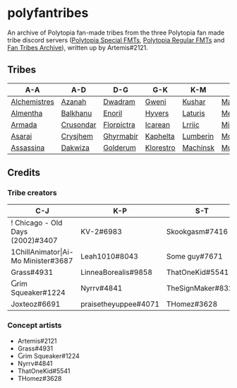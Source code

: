 # polyfantribes

An archive of Polytopia fan-made tribes from the three Polytopia fan made tribe discord servers ([Polytopia Special FMTs](https://discord.gg/cKfxYXy), [Polytopia Regular FMTs](https://discord.gg/HtRuW2u) and [Fan Tribes Archive](https://discord.gg/fdqY8XP)), written up by Artemis#2121.

## Tribes

| A-A | A-D | D-G | G-K | K-M | M-M | N-P | Q-T | T-Z |
| --- | --- | --- | --- | --- | --- | --- | --- | --- |
| [Alchemistres](tribes/alchemistres) | [Azanah](tribes/azanah) | [Dwadram](tribes/dwadram) | [Gweni](tribes/gweni) | [Kushar](tribes/kushar) | [Marahat](tribes/marahat) | [Nocturnus](tribes/nocturnus) | [Quatzi](tribes/quatzi) | [Turzu](tribes/turzu) |
| [Almentha](tribes/almentha) | [Balkhanu](tribes/balkhanu) | [Enoril](tribes/enoril) | [Hyvers](tribes/hyvers) | [Laturis](tribes/laturis) | [Melgurshk](tribes/melgurshk) | [Pallandari](tribes/pallandari) | [Saywaden](tribes/saywaden) | [Urghurgh](tribes/urghurgh) |
| [Armada](tribes/armada) | [Crusondar](tribes/crusondar) | [Florpictra](tribes/florpictra) | [Icarean](tribes/icarean) | [Lrriic](tribes/lrriic) | [Mindranii](tribes/mindranii) | [Paneter](tribes/paneter) | [Scraji](tribes/scraji) | [Volarskha](tribes/volarskha) |
| [Asarai](tribes/asarai) | [Crysjhem](tribes/crysjhem) | [Ghyrmabir](tribes/ghyrmabir) | [Kaphelta](tribes/kaphelta) | [Lumberin](tribes/lumberin) | [Morcher](tribes/morcher) | [Peekaboo](tribes/peekaboo) | [Symokna](tribes/symokna) | [Woospent](tribes/woospent) |
| [Assassina](tribes/assassina) | [Dakwiza](tribes/dakwiza) | [Golderum](tribes/golderum) | [Klorestro](tribes/klorestro) | [Machinsk](tribes/machinsk) | [Multarius](tribes/multarius) | [Poartia](tribes/poartia) | [Thundina](tribes/thundina) | [Zufallilt](tribes/zufallilt) |

## Credits

### Tribe creators

| C-J | K-P | S-T | T-W |
| --- | --- | --- | --- |
| ! Chicago - Old Days (2002)#3407 | KV-2#6983 | Skookgasm#7416 | T Shadow#7569 |
| 1ChillAnimator\|Ai-Mo Minister#3687 | Leah1010#8043 | Some guy#7671 | Twig1522#0756 |
| Grass#4931 | LinneaBorealis#9858 | ThatOneKid#5541 | Ultragameboy#6443 |
| Ⴚrim Squeaker#1224 | Nyrrv#4841 | TheSignMaker#8324 | You Verona#6735 |
| Joxteoz#6691 | praisetheyuppee#4071 | THomez#3628 | Woof777#7359 |

### Concept artists

- Artemis#2121
- Grass#4931
- Ⴚrim Squeaker#1224
- Nyrrv#4841
- ThatOneKid#5541
- THomez#3628
